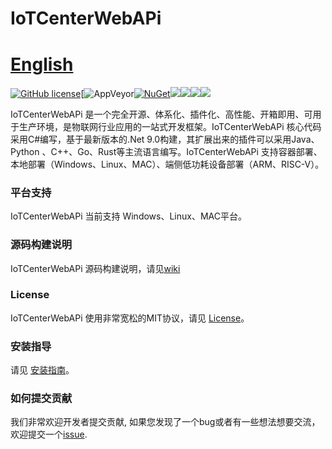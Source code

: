 # IoTCenterWebAPi 　　　　　　　　　　　　　　　　　　　　[English](https://github.com/ganweisoft/IoTCenterWebAPi/blob/main/README.en.md)

[![GitHub license](https://camo.githubusercontent.com/5eaf3ed8a7e8ccb15c21d967b8635ac79e8b1865da3a5ccf78d2572a3e10738a/68747470733a2f2f696d672e736869656c64732e696f2f6769746875622f6c6963656e73652f646f746e65742f6173706e6574636f72653f636f6c6f723d253233306230267374796c653d666c61742d737175617265)](https://github.com/ganweisoft/IoTCenterWebAPi/blob/main/LICENSE)[![AppVeyor](https://ci.appveyor.com/api/projects/status/v8gfh6pe2u2laqoa?svg=true)[![NuGet](https://img.shields.io/nuget/v/IoTCenterHost.Core.Abstraction.svg)](https://www.nuget.org/packages/IoTCenterHost.Core.Abstraction/)![](https://img.shields.io/github/issues/ganweisoft/IoTCenterWebAPi/feature-request.svg)![](https://img.shields.io/github/issues/ganweisoft/IoTCenterWebAPi/help%20wanted?color=%232EA043&label=help%20wanted&style=flat-square)![](https://img.shields.io/github/issues/ganweisoft/IoTCenterWebAPi/good%20first%20issue?color=%23512BD4&label=good%20first%20issue&style=flat-square)![](https://img.shields.io/badge/join-discord-infomational)

IoTCenterWebAPi  是一个完全开源、体系化、插件化、高性能、开箱即用、可用于生产环境，是物联网行业应用的一站式开发框架。IoTCenterWebAPi 核心代码采用C#编写，基于最新版本的.Net 9.0构建，其扩展出来的插件可以采用Java、 Python 、C++、Go、Rust等主流语言编写。IoTCenterWebAPi 支持容器部署、本地部署（Windows、Linux、MAC）、端侧低功耗设备部署（ARM、RISC-V）。

### 平台支持
IoTCenterWebAPi  当前支持 Windows、Linux、MAC平台。


### 源码构建说明

IoTCenterWebAPi 源码构建说明，请见[wiki](https://github.com/ganweisoft/IoTCenterWebAPi/wiki)

### License

IoTCenterWebAPi 使用非常宽松的MIT协议，请见 [License](https://github.com/ganweisoft/IoTCenterWebAPi/blob/main/LICENSE)。

### 安装指导
请见 [安装指南](https://github.com/ganweisoft/IoTCenterWebAPi/wiki)。

### 如何提交贡献

我们非常欢迎开发者提交贡献, 如果您发现了一个bug或者有一些想法想要交流，欢迎提交一个[issue](https://github.com/ganweisoft/IoTCenterWebAPi/blob/main/CONTRIBUTING.md).
